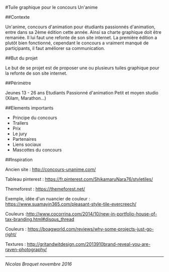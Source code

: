 #Tuile graphique pour le concours Un'anime

##Contexte

Un'anime, concours d'animation pour étudiants passionnés d'animation, entre dans sa 2ème édition cette année. Ainsi sa charte graphique doit être remaniée. Il lui faut une refonte de son site internet.
La première édition a plutôt bien fonctionné, cependant le concours a vraiment manqué de partiçipants, il faut améliorer sa communication.

##But du projet

Le but de se projet est de proposer une ou plusieurs tuiles graphique pour la refonte de son site internet.

##Périmètre

Jeunes 13 - 26 ans
Etudiants
Passionné d'animation
Petit et moyen studio (Xilam, Marathon...)

##Elements importants

- Principe du concours
- Trailers
- Prix
- Le jury
- Partenaires
- Liens sociaux
- Mascottes du concours

##Inspiration

Ancien site : http://concours-unanime.com/

Tableau pinterest : https://fr.pinterest.com/ShikamaruNara76/styletiles/

Themeforest : https://themeforest.net/

Exemple, idée d'un nuancier de couleur : https://www.suamayin365.com/pleasant-style-tile-evercreech/

Couleurs :http://www.cocorrina.com/2014/10/new-in-portfolio-house-of-tax-branding.html#disqus_thread

Couleurs : https://boagworld.com/reviews/why-some-projects-just-go-right/

Textures : http://gritandwitdesign.com/2013910brand-reveal-you-are-raven-photography/

--------------

_Nicolas Broquet novembre 2016_
